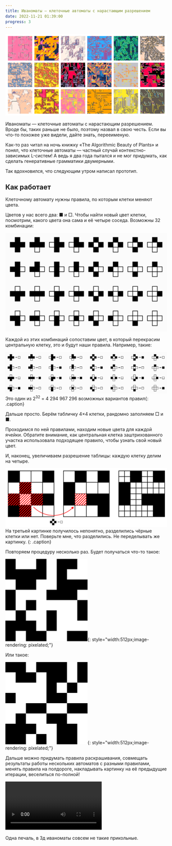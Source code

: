 ```yaml
---
title: Иваноматы — клеточные автоматы с нарастающим разрешением
date: 2022-11-21 01:39:00
progress: 3
---
```


![](/assets/media/2022-11-26-15-22-41.png)

Иваноматы — клеточные автоматы с нарастающим разрешением. Вроде бы, таких раньше не было, поэтому назвал в свою честь. Если вы что-то похожее уже видели<!-- до ноября 2021 года-->, дайте знать, перееименую.

Как-то раз читал на ночь книжку «The Algorithmic Beauty of Plants»  <!--про L-системы. Оказывается, их придумал биолог Аристид Линденмайер для описания структуры растений, буква L именно от его фамилии. И от генеративных грамматик Хомского они отличаются тем, что все правила применяются к токенам одновременно. Прямо как в шейдерах. А у Хомского — по очереди, как в JS. Шок. Оказалось--> и понял, что клеточные автоматы — частный случай контекстно-зависимых L-систем! А ведь я два года пытался и не мог придумать, как сделать генеративные грамматики двумерными.

Так вдохновился, что следующим утром написал прототип.

## Как работает

Клеточному автомату нужны правила, по которым клетки меняют цвета.


Цветов у нас всего два: ■ и □. Чтобы найти новый цвет клетки, посмотрим, какого цвета она сама и её четыре соседа. Возможны 32 комбинации:

![](/assets/media/2022-11-26-13-59-46.png)

Каждой из этих комбинаций сопоставим цвет, в который перекрасим центральную клетку, это и будут наши правила. Например, такие:

![](/assets/media/2022-11-26-14-26-13.png)
Это один из 2<sup>32</sup> = 4 294 967 296 возможных вариантов правил{: .caption}
<!-- https://editor.p5js.org/illus0r/sketches/myfquQUaF -->

Дальше просто. Берём табличку 4×4 клетки, рандомно заполняем □ и ■.

Проходимся по ней правилами, находим новые цвета для каждой ячейки. Обратите внимание, как центральная клетка заштрихованного участка использовала подходящее правило, чтобы узнать свой новый цвет.

И, наконец, увеличиваем разрешение таблицы: каждую клетку делим на четыре.

![](/assets/media/2022-11-26-15-11-26.png)
На третьей картинке получилось непонятно, разделились чёрные клетки или нет. Поверьте мне, что разделились. Не переделывать же картинку. {: .caption}
<!-- https://www.figma.com/file/abzo0bhPE5EJIuaZtJgWEd/Untitled?node-id=2%3A404&t=XQ7fThdoqwVCctyV-0 -->

Повторяем процедуру несколько раз. Будет получаться что-то такое:

![](/assets/media/ivanomata.gif){: style="width:512px;image-rendering: pixelated;"}

Или такое:

![](/assets/media/ivanomata2.gif){: style="width:512px;image-rendering: pixelated;"}

<!-- https://bit.ly/3EDBkXq -->

Дальше можно придумать правила раскрашивания, совмещать результаты работы нескольких автоматов с разными правилами, менять правила на полдороге, накладывать картинку на её предыдущие итерации, веселиться по-полной!

<video controls>
  <source src="/assets/media/ivanomata-oculus.mp4" type="video/mp4">
</video>


Одна печаль, в 3д иваноматы совсем не такие прикольные.


<!-- Чтобы её преобразовать, нам понадобятся правила. Они будут делить исходную клетку на 4 дочерних клетки и задавать цвета этим квадрантам исходя из цветов исходной клетки и её соседей. В отличие от игры Конвея будем рассматривать только 4 соседних клетки (если выражаться заумно, это соседство фон Неймана).

Ещё одно отличие от Конвея — у него всё равно, с какой стороны находятся соседи. А для нас важно.

То есть жизнь будет идти по правилам:

    n0, n1, n2, n3, n4 → color
    ↑   ↑
    |   Цвета четырёх соседей
    |
    Свой цвет

Получается вот так:
TODO


https://t.me/ivandianov/264

Если обрабатывать 8 соседних клеток (соседство Мура), а не 4 (соседство фон Неймана).

Выходит много мелкого мусора, пока что вернул, как было.



Таким образом, число клеток на каждом шаге будет увеличиваться в 4 раза.

Сколько же разных правил возможно, если клетка может быть либо жива, либо мертва?

Для задания правил, нам надо перебрать все возможные варианты правой части. Оказывается, для этого надо будет записать 

2 * 2 * 2 * 2 * 2 = 32 строчек вида

    0, 0, 0, 0, 0 → 0
    0, 0, 0, 0, 1 → 1
    0, 0, 0, 1, 0 → 1
    0, 0, 0, 1, 1 → 1
    0, 0, 1, 0, 0 → 0
    0, 0, 1, 0, 1 → 0
    0, 0, 1, 1, 0 → 1
    …

Если перебрать все возможные варианты правой части такого свода правил (левая всегда будет оставаться неизменной), получится 2**32 = 4 294 967 296 вариантов. Много. Будут скучные варианты, которые всегда производят пустые или полные клетки, но вероятность наткнуться на них очень мала.

Вроде номр. Остаётся только повторить деление клеток ещё несколько раз, любуясь проявляющейся картинкой.

Туду: анимировать более плавно, не как сейчас.

https://bit.ly/3GSOjVz -->

<!-- ---


https://t.me/ivandianov/448

Воскрешаю иваноматы, может что-то прикольное из них выйдет.

Для них с помощью Стренджера и учебника по вебгл сделал мини-фреймворк. 

Главная фишка фреймворка — не нужны сборщики! Ни парсел, ни, боже упаси, вебпак, ни даже дино. Просто js файлы.

Кажется, что на побарывание систем сборки (написание конфигов, исправление ошибок с версиями и пр, пр, пр) у меня ушло столько же времени, сколько и на полезный код.

Как же приятно побыть дауншифтером: просто открываешь в браузере и просто работает. -->

